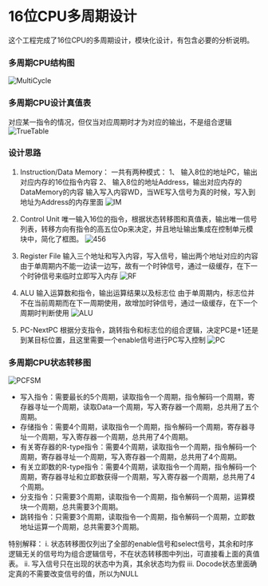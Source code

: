 # 16位CPU多周期设计

这个工程完成了16位CPU的多周期设计，模块化设计，有包含必要的分析说明。

### 多周期CPU结构图
![MultiCycle](https://wsine.cn-gd.ufileos.com/image/wsine-blog-image109.jpg)


### 多周期CPU设计真值表
对应某一指令的情况，但仅当对应周期时才为对应的输出，不是组合逻辑
![TrueTable](https://wsine.cn-gd.ufileos.com/image/wsine-blog-image110.jpg)

### 设计思路
1. Instruction/Data Memory：
一共有两种模式：
	1、	输入8位的地址PC，输出对应内存的16位指令内容
	2、	输入8位的地址Address，输出对应内存的DataMemory的内容
输入写入内容WD，当WE写入信号为真的时候，写入到地址为Address的内存里面
![IM](https://wsine.cn-gd.ufileos.com/image/wsine-blog-image111.png)

2. Control Unit
唯一输入16位的指令，根据状态转移图和真值表，输出唯一信号列表，转移方向有指令的高五位Op来决定，并且地址输出集成在控制单元模块中，简化了框图。
![456](https://wsine.cn-gd.ufileos.com/image/wsine-blog-image112.png)


3. Register File
输入三个地址和写入内容，写入信号，输出两个地址对应的内容
由于单周期内不能一边读一边写，故有一个时钟信号，通过一级缓存，在下一个时钟信号来临时立即写入内存
![RF](https://wsine.cn-gd.ufileos.com/image/wsine-blog-image113.png)


4. ALU
输入运算数和指令，输出运算结果以及标志位
由于单周期内，标志位并不在当前周期而在下一周期使用，故增加时钟信号，通过一级缓存，在下一个周期时判断使用
![ALU](https://wsine.cn-gd.ufileos.com/image/wsine-blog-image114.png)


5. PC-NextPC
根据分支指令，跳转指令和标志位的组合逻辑，决定PC是+1还是到某目标位置，且这里需要一个enable信号进行PC写入控制
![PC](https://wsine.cn-gd.ufileos.com/image/wsine-blog-image115.png)


### 多周期CPU状态转移图
![PCFSM](https://wsine.cn-gd.ufileos.com/image/wsine-blog-image116.jpg)

- 写入指令：需要最长的5个周期，读取指令一个周期，指令解码一个周期，寄存器寻址一个周期，读取Data一个周期，写入寄存器一个周期，总共用了五个周期。
- 存储指令：需要4个周期，读取指令一个周期，指令解码一个周期，寄存器寻址一个周期，写入寄存器一个周期，总共用了4个周期。
- 有关寄存器的R-type指令：需要4个周期，读取指令一个周期，指令解码一个周期，寄存器寻址一个周期，写入寄存器一个周期，总共用了4个周期。
- 有关立即数的R-type指令：需要4个周期，读取指令一个周期，指令解码一个周期，寄存器寻址和立即数获得一个周期，写入寄存器一个周期，总共用了4个周期。
- 分支指令：只需要3个周期，读取指令一个周期，指令解码一个周期，运算模块一个周期，总共需要3个周期。
- 跳转指令：只需要3个周期，读取指令一个周期，指令解码一个周期，立即数地址运算一个周期，总共需要3个周期。

特别解释：
i.	状态转移图仅列出了全部的enable信号和select信号，其余和时序逻辑无关的信号均为组合逻辑信号，不在状态转移图中列出，可直接看上面的真值表。
ii.	写入信号只在出现的状态中为真，其余状态均为假
iii.	Docode状态里面确定真的不需要改变信号的值，所以为NULL